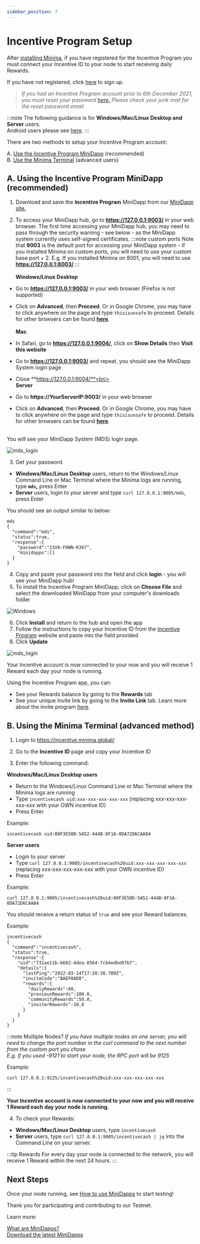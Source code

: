 ```yaml
---
sidebar_position: 7
---
```


# Incentive Program Setup

After [installing Minima](/docs/runanode/get_started_in_3_steps), if you have registered for the Incentive Program you must connect your Incentive ID to your node to start receiving daily Rewards.

If you have not registered, click [here](https://incentive.minima.global/account/register) to sign up.

>*If you had an Incentive Program account prior to 6th December 2021, you must reset your password [here.](https://incentive.minima.global/account/forgot-password) Please check your junk mail for the reset password email.*

:::note
The following guidance is for **Windows/Mac/Linux Desktop and Server** users. <br/>
Android users please see [here](android_v9_and_up#setting-up-your-incentive-account).
:::

There are two methods to setup your Incentive Program account:

A. [Use the Incentive Program MiniDapp](/docs/runanode/incentivesetup#a-using-the-incentive-program-minidapp-recommended) (recommended) <br/>
B. [Use the Minima Terminal](/docs/runanode/incentivesetup#b-using-the-minima-terminal-advanced-method) (advanced users)

## A. Using the Incentive Program MiniDapp (recommended)

1. Download and save the **Incentive Program** MiniDapp from our [MiniDapp site.](https://minidapps.minima.global/) 

2.  To access your MiniDapp hub, go to **https://127.0.0.1:9003/** in your web browser. The first time accessing your MiniDapp hub, you may need to pass through the security warning - see below - as the MiniDapp system currently uses self-signed certificates.
:::note custom ports
Note that **9003** is the default port for accessing your MiniDapp system - if you installed Minima on custom ports, you will need to use your custom base port + 2. E.g. If you installed Minima on 8001, you will need to use **https://127.0.0.1:8003/**
:::<br/><br/>
**Windows/Linux Desktop** 
- Go to **https://127.0.0.1:9003/** in your web browser (Firefox is not supported)
- Click on **Advanced**, then **Proceed**. Or in Google Chrome, you may have to click anywhere on the page and type `thisisunsafe` to proceed. Details for other browsers can be found [**here**](https://www.vultr.com/docs/how-to-bypass-the-https-warning-for-self-signed-ssl-tls-certificates/).<br/><br/>
**Mac** 

- In Safari, go to **https://127.0.0.1:9004/**, click on **Show Details** then **Visit this website**
- Go to **https://127.0.0.1:9003/** and repeat, you should see the MiniDapp System login page
- Close **https://127.0.0.1:9004/**<br/><br/>
**Server**

- Go to **https://YourServerIP:9003/** in your web browser
- Click on **Advanced**, then **Proceed**. Or in Google Chrome, you may have to click anywhere on the page and type `thisisunsafe` to proceed. Details for other browsers can be found [**here**](https://www.vultr.com/docs/how-to-bypass-the-https-warning-for-self-signed-ssl-tls-certificates/).<br/><br/>

You will see your MiniDapp System (MDS) login page. 

![mds_login](/img/runanode/mds_login.png#width50)

3. Get your password 
- **Windows/Mac/Linux Desktop** users, return to the Windows/Linux Command Line or Mac Terminal where the Minima logs are running, type **`mds`,** press Enter
- **Server** users, login to your server and type `curl 127.0.0.1:9005/mds`, press Enter

You should see an output similar to below:

```
mds
{
  "command":"mds",
  "status":true,
  "response":{
    "password":"1SV0-F0WN-K367",
    "minidapps":[]
  }
}
```
4. Copy and paste your password into the field and click **login** - you will see your MiniDapp hub!
5. To install the Incentive Program MiniDapp, click on **Choose File** and select the downloaded MiniDapp from your computer's downloads folder

![Windows](/img/buildonminima/minihub.png)

6. Click **Install** and return to the hub and open the app
7. Follow the instructions to copy your Incentive ID from the [Incentive Program](https://incentive.minima.global/home/pages/incentiveid) website and paste into the field provided
8. Click **Update** 

![mds_login](/img/runanode/incentiveidfield.png)

Your Incentive account is now connected to your now and you will receive 1 Reward each day your node is running. 

Using the Incentive Program app, you can:
- See your Rewards balance by going to the **Rewards** tab <br/>
- See your unique Invite link by going to the **Invite Link** tab. Learn more about the invite program [here](/docs/earnrewards/minimainviteprogram).

## B. Using the Minima Terminal (advanced method)

1. Login to https://incentive.minima.global/

2. Go to the **Incentive ID** page and copy your Incentive ID

3. Enter the following command:

**Windows/Mac/Linux Desktop users**<br/>
- Return to the Windows/Linux Command Line or Mac Terminal where the Minima logs are running
- Type `incentivecash uid:xxx-xxx-xxx-xxx-xxx` (replacing xxx-xxx-xxx-xxx-xxx with your OWN incentive ID)
- Press Enter

Example:
```
incentivecash uid:00F3E50D-5A52-444B-8F1A-0DA72D6CAA84
```

**Server users**<br/>
- Login to your server 
- Type `curl 127.0.0.1:9005/incentivecash%20uid:xxx-xxx-xxx-xxx-xxx` (replacing xxx-xxx-xxx-xxx-xxx with your OWN incentive ID)
- Press Enter

Example:
```
curl 127.0.0.1:9005/incentivecash%20uid:00F3E50D-5A52-444B-8F1A-0DA72D6CAA84
```

You should receive a return status of `true` and see your Reward balances.<br/>

Example:
```
incentivecash
{
  "command":"incentivecash",
  "status":true,
  "response":{
    "uid":"731ae11b-b602-4dea-8564-7cb4edbe07b7",
    "details":{
      "lastPing":"2022-03-14T17:28:38.709Z",
      "inviteCode":"BAEPAAD0",
      "rewards":{
        "dailyRewards":60,
        "previousRewards":100.0,
        "communityRewards":50.0,
        "inviterRewards":10.0
      }
    }
  }
}
```
:::note Multiple Nodes?
*If you have multiple nodes on one server, you will need to change the port number in the curl command to the next number from the custom port you chose <br/>
E.g. if you used -9121 to start your node, the RPC port will be 9125*

Example:
```
curl 127.0.0.1:9125/incentivecash%20uid:xxx-xxx-xxx-xxx-xxx
```
:::

**Your Incentive account is now connected to your now and you will receive 1 Reward each day your node is running.**

4. To check your Rewards:

- **Windows/Mac/Linux Desktop** users, type `incentivecash`
- **Server** users, type `curl 127.0.0.1:9005/incentivecash | jq` into the Command Line on your server.

:::tip Rewards
For every day your node is connected to the network, you will receive 1 Reward within the next 24 hours.
:::

## Next Steps

Once your node running, see [How to use MiniDapps](/docs/runanode/usingminidapps) to start testing!

Thank you for participating and contributing to our Testnet.

Learn more:<br/>

[What are MiniDapps?](/docs/learn/minidapps/minidappsintro) <br/>
[Download the latest MiniDapps](https://minidapps.minima.global/) <br/>